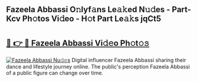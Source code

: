 ## Fazeela Abbassi O𝚗lyf𝚊ns Le𝚊𝚔ed N𝚞𝚍es - Part-Kcv Ph𝚘tos Vi𝚍eo - H𝚘t Part Le𝚊𝚔s jqCt5

# <h2><a href="http://hf0auxr.feru.top/?c=Fazeela+Abbassi">🔗 👉 🔴 Fazeela Abbassi Vi𝚍𝚎o Ph𝚘t𝚘𝚜</a></h2>

[![Fazeela Abbassi Nu𝚍𝚎s](https://i.imgur.com/0TWrTi3.gif)](http://hf0auxr.feru.top/?c=Fazeela+Abbassi)
Digital influencer Fazeela Abbassi sharing their dance and lifestyle journey online. The public's perception Fazeela Abbassi of a public figure can change over time. 
